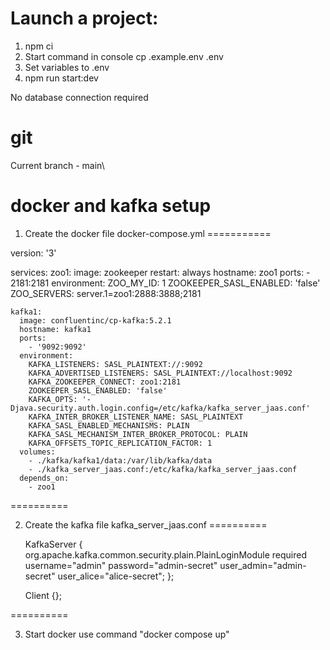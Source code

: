 # Launch a project:

1.  npm ci
2.  Start command in console cp .example.env .env
3.  Set variables to .env
4.  npm run start:dev

No database connection required

# git

Current branch - main\

# docker and kafka setup

1. Create the docker file docker-compose.yml
===========

  version: '3'

  services:
    zoo1:
      image: zookeeper
      restart: always
      hostname: zoo1
      ports:
        - 2181:2181
      environment:
        ZOO_MY_ID: 1
        ZOOKEEPER_SASL_ENABLED: 'false'
        ZOO_SERVERS: server.1=zoo1:2888:3888;2181

    kafka1:
      image: confluentinc/cp-kafka:5.2.1
      hostname: kafka1
      ports:
        - '9092:9092'
      environment:
        KAFKA_LISTENERS: SASL_PLAINTEXT://:9092
        KAFKA_ADVERTISED_LISTENERS: SASL_PLAINTEXT://localhost:9092
        KAFKA_ZOOKEEPER_CONNECT: zoo1:2181
        ZOOKEEPER_SASL_ENABLED: 'false'
        KAFKA_OPTS: '-Djava.security.auth.login.config=/etc/kafka/kafka_server_jaas.conf'
        KAFKA_INTER_BROKER_LISTENER_NAME: SASL_PLAINTEXT
        KAFKA_SASL_ENABLED_MECHANISMS: PLAIN
        KAFKA_SASL_MECHANISM_INTER_BROKER_PROTOCOL: PLAIN
        KAFKA_OFFSETS_TOPIC_REPLICATION_FACTOR: 1
      volumes:
        - ./kafka/kafka1/data:/var/lib/kafka/data
        - ./kafka_server_jaas.conf:/etc/kafka/kafka_server_jaas.conf
      depends_on:
        - zoo1
      
==========

2. Create the kafka file kafka_server_jaas.conf
==========

    KafkaServer {
       org.apache.kafka.common.security.plain.PlainLoginModule required
       username="admin"
       password="admin-secret"
       user_admin="admin-secret"
       user_alice="alice-secret";
    };

    Client {};

==========

3. Start docker use command "docker compose up"

